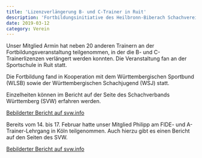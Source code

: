 ```yaml
---
title: 'Lizenzverlängerung B- und C-Trainer in Ruit'
description: 'Fortbildungsinitiative des Heilbronn-Biberach Schachvereins: Mitglieder Armin und Philipp erneuern ihre Trainerlizenzen in Ruit und Köln.'
date: 2019-03-12
category: Verein
---
```


Unser Mitglied Armin hat neben 20 anderen Trainern an der Fortbildungsveranstaltung teilgenommen, in der die B- und C-Trainerlizenzen verlängert werden konnten. Die Veranstaltung fan an der Sportschule in Ruit statt.

Die Fortbildung fand in Kooperation mit dem Württembergischen Sportbund (WLSB) sowie der Württembergischen Schachjugend (WSJ) statt.

Einzelheiten können im Bericht auf der Seite des Schachverbands Württemberg (SVW) erfahren werden.

[Bebilderter Bericht auf svw.info](http://www.svw.info/bezirke/ul/647-skhn/14271-21-c-und-b-trainer-haben-ihre-lizenz-verlaengert)

Bereits vom 14. bis 17. Februar hatte unser Mitglied Philipp am FIDE- und A-Trainer-Lehrgang in Köln teilgenommen. Auch hierzu gibt es einen Bericht auf den Seiten des SVW.

[Bebilderter Bericht auf svw.info](http://www.svw.info/referate/ausbildung/berichte/14239-bericht-ueber-den-fide-und-a-trainerlehrgang-in-koeln)
